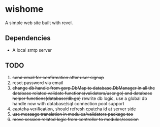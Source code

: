 # wishome

A simple web site built with revel.

## Dependencies

*  A local smtp server

## TODO

1. <del>send email for confirmation after user signup</del>
2. <del>reset password via email</del>
3. <del>change db handle from gorp.DbMap to database.DbManager in all the database related validate functions(validators/user.go) and database helper functions(database/db.go)</del> rewrite db logic, use a global db handle now with database/sql connection pool support
4. <del>captcha verification</del>, should refresh cpatcha id at server side
5. <del>use message translation in modules/validators package too</del>
6. <del>move session related logic from controller to modules/session</del>

